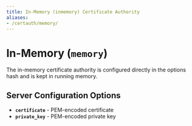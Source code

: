 ```yaml
---
title: In-Memory (inmemory) Certificate Authority
aliases:
- /certauth/memory/
---
```


# In-Memory (`memory`)

The in-memory certificate authority is configured directly in the options hash and is kept in running memory.


## Server Configuration Options

 * **`certificate`** - PEM-encoded certificate
 * **`private_key`** - PEM-encoded private key
